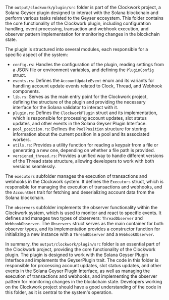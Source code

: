 
The `output/clockwork/plugin/src` folder is part of the Clockwork project, a Solana Geyser plugin designed to interact with the Solana blockchain and perform various tasks related to the Geyser ecosystem. This folder contains the core functionality of the Clockwork plugin, including configuration handling, event processing, transaction and webhook execution, and observer pattern implementation for monitoring changes in the blockchain state.

The plugin is structured into several modules, each responsible for a specific aspect of the system:

- `config.rs`: Handles the configuration of the plugin, reading settings from a JSON file or environment variables, and defining the `PluginConfig` struct.
- `events.rs`: Defines the `AccountUpdateEvent` enum and its variants for handling account update events related to Clock, Thread, and Webhook components.
- `lib.rs`: Serves as the main entry point for the Clockwork project, defining the structure of the plugin and providing the necessary interface for the Solana validator to interact with it.
- `plugin.rs`: Defines the `ClockworkPlugin` struct and its implementation, which is responsible for processing account updates, slot status updates, and other events in the Solana Geyser Plugin Interface.
- `pool_position.rs`: Defines the `PoolPosition` structure for storing information about the current position in a pool and its associated workers.
- `utils.rs`: Provides a utility function for reading a keypair from a file or generating a new one, depending on whether a file path is provided.
- `versioned_thread.rs`: Provides a unified way to handle different versions of the Thread state structure, allowing developers to work with both versions seamlessly.

The `executors` subfolder manages the execution of transactions and webhooks in the Clockwork system. It defines the `Executors` struct, which is responsible for managing the execution of transactions and webhooks, and the `AccountGet` trait for fetching and deserializing account data from the Solana blockchain.

The `observers` subfolder implements the observer functionality within the Clockwork system, which is used to monitor and react to specific events. It defines and manages two types of observers: `ThreadObserver` and `WebhookObserver`. The `Observers` struct serves as the main container for both observer types, and its implementation provides a constructor function for initializing a new instance with a `ThreadObserver` and a `WebhookObserver`.

In summary, the `output/clockwork/plugin/src` folder is an essential part of the Clockwork project, providing the core functionality of the Clockwork plugin. The plugin is designed to work with the Solana Geyser Plugin Interface and implements the GeyserPlugin trait. The code in this folder is responsible for processing account updates, slot status updates, and other events in the Solana Geyser Plugin Interface, as well as managing the execution of transactions and webhooks, and implementing the observer pattern for monitoring changes in the blockchain state. Developers working on the Clockwork project should have a good understanding of the code in this folder, as it is central to the system's operation.

    